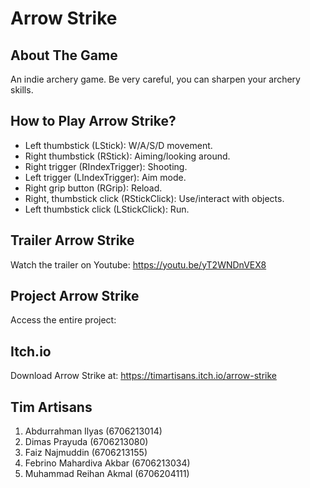 # Arrow Strike

## About The Game ##
An indie archery game.  Be very careful, you can sharpen your archery skills.

## How to Play Arrow Strike? ##
* Left thumbstick (LStick): W/A/S/D movement.
* Right thumbstick (RStick): Aiming/looking around.
* Right trigger (RIndexTrigger): Shooting.
* Left trigger (LIndexTrigger): Aim mode.
* Right grip button (RGrip): Reload.
* Right, thumbstick click (RStickClick): Use/interact with objects.
* Left thumbstick click (LStickClick): Run.

## Trailer Arrow Strike ##
Watch the trailer on Youtube: https://youtu.be/yT2WNDnVEX8

## Project Arrow Strike ##
Access the entire project: 

## Itch.io  ##
Download Arrow Strike at: https://timartisans.itch.io/arrow-strike

## Tim Artisans  ##
1. Abdurrahman Ilyas        (6706213014)
2. Dimas Prayuda            (6706213080)
3. Faiz Najmuddin           (6706213155)
4. Febrino Mahardiva Akbar  (6706213034)
5. Muhammad Reihan Akmal    (6706204111)
